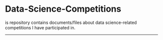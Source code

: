 # Data-Science-Competitions
is repository contains documents/files about data science-related competitions I have participated in.

---

